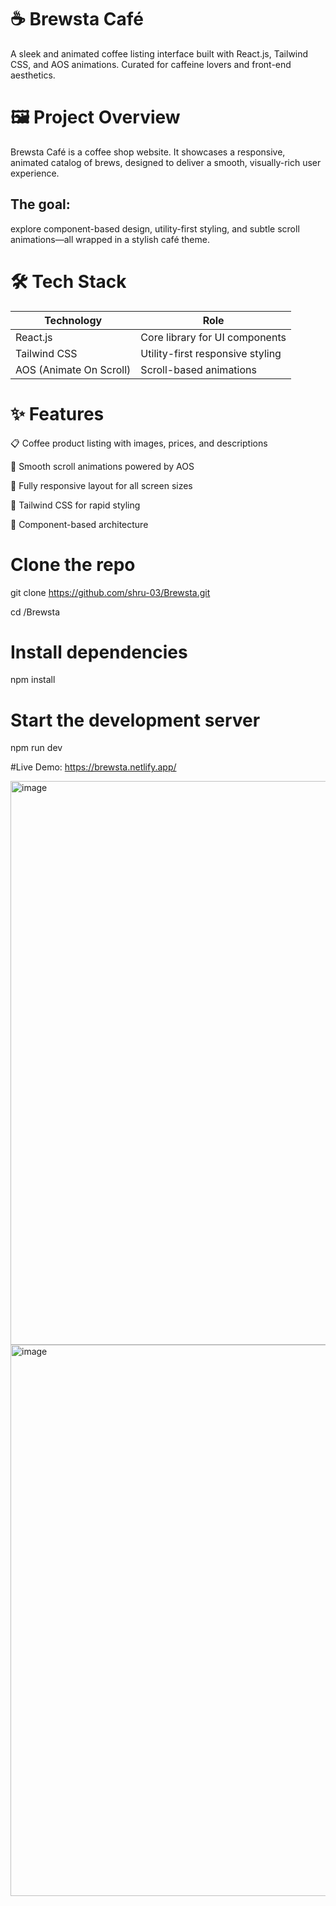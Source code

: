 # ☕ Brewsta Café
A sleek and animated coffee listing interface built with React.js, Tailwind CSS, and AOS animations. Curated for caffeine lovers and front-end aesthetics.

# 🖼️ Project Overview
Brewsta Café is a coffee shop website. It showcases a responsive, animated catalog of brews, designed to deliver a smooth, visually-rich user experience.

## The goal: 
explore component-based design, utility-first styling, and subtle scroll animations—all wrapped in a stylish café theme.



# 🛠 Tech Stack

| Technology              | Role                             |
| ----------------------- | -------------------------------- |
| React.js                | Core library for UI components   |
| Tailwind CSS            | Utility-first responsive styling |
| AOS (Animate On Scroll) | Scroll-based animations          |



# ✨ Features
📋 Coffee product listing with images, prices, and descriptions

🔄 Smooth scroll animations powered by AOS

📱 Fully responsive layout for all screen sizes

🎨 Tailwind CSS for rapid styling

🧩 Component-based architecture


# Clone the repo
git clone https://github.com/shru-03/Brewsta.git

cd /Brewsta

# Install dependencies
npm install

# Start the development server
npm run dev

#Live Demo: 
https://brewsta.netlify.app/

<img width="1892" height="902" alt="image" src="https://github.com/user-attachments/assets/619f0753-c7c9-454d-9db3-856304e0ca25" />

<img width="1822" height="882" alt="image" src="https://github.com/user-attachments/assets/0af0658b-8c8b-4215-ab17-25168e2d0d13" />


